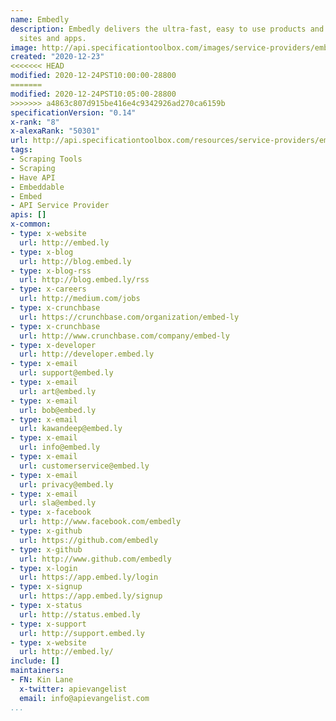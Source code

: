 ```yaml
---
name: Embedly
description: Embedly delivers the ultra-fast, easy to use products and tools for richer
  sites and apps.
image: http://api.specificationtoolbox.com/images/service-providers/embedly.jpg
created: "2020-12-23"
<<<<<<< HEAD
modified: 2020-12-24PST10:00:00-28800
=======
modified: 2020-12-24PST10:05:00-28800
>>>>>>> a4863c807d915be416e4c9342926ad270ca6159b
specificationVersion: "0.14"
x-rank: "8"
x-alexaRank: "50301"
url: http://api.specificationtoolbox.com/resources/service-providers/embedly/
tags:
- Scraping Tools
- Scraping
- Have API
- Embeddable
- Embed
- API Service Provider
apis: []
x-common:
- type: x-website
  url: http://embed.ly
- type: x-blog
  url: http://blog.embed.ly
- type: x-blog-rss
  url: http://blog.embed.ly/rss
- type: x-careers
  url: http://medium.com/jobs
- type: x-crunchbase
  url: https://crunchbase.com/organization/embed-ly
- type: x-crunchbase
  url: http://www.crunchbase.com/company/embed-ly
- type: x-developer
  url: http://developer.embed.ly
- type: x-email
  url: support@embed.ly
- type: x-email
  url: art@embed.ly
- type: x-email
  url: bob@embed.ly
- type: x-email
  url: kawandeep@embed.ly
- type: x-email
  url: info@embed.ly
- type: x-email
  url: customerservice@embed.ly
- type: x-email
  url: privacy@embed.ly
- type: x-email
  url: sla@embed.ly
- type: x-facebook
  url: http://www.facebook.com/embedly
- type: x-github
  url: https://github.com/embedly
- type: x-github
  url: http://www.github.com/embedly
- type: x-login
  url: https://app.embed.ly/login
- type: x-signup
  url: https://app.embed.ly/signup
- type: x-status
  url: http://status.embed.ly
- type: x-support
  url: http://support.embed.ly
- type: x-website
  url: http://embed.ly/
include: []
maintainers:
- FN: Kin Lane
  x-twitter: apievangelist
  email: info@apievangelist.com
...
```


